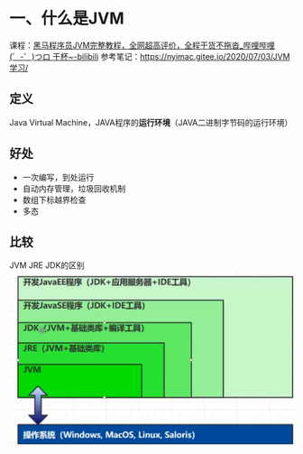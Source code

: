 # 一、什么是JVM
课程：[黑马程序员JVM完整教程，全网超高评价，全程干货不拖沓_哔哩哔哩 (゜-゜)つロ 干杯~-bilibili](https://www.bilibili.com/video/BV1yE411Z7AP)
参考笔记：https://nyimac.gitee.io/2020/07/03/JVM学习/

## 定义
Java Virtual Machine，JAVA程序的**运行环境**（JAVA二进制字节码的运行环境）
## 好处
* 一次编写，到处运行
* 自动内存管理，垃圾回收机制
* 数组下标越界检查
* 多态

## 比较
JVM JRE JDK的区别
![](%E4%B8%80%E3%80%81%E4%BB%80%E4%B9%88%E6%98%AFJVM/7651FF02-3744-4745-94B2-E6802BCF5B25.png)